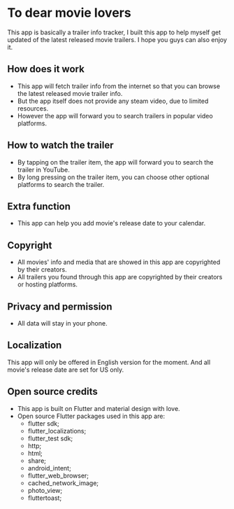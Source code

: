 # To dear movie lovers

This app is basically a trailer info tracker, I built this app to help myself get updated of the latest released movie trailers. I hope you guys can also enjoy it.

## How does it work

- This app will fetch trailer info from the internet so that you can browse the latest released movie trailer info.
- But the app itself does not provide any steam video, due to limited resources.
- However the app will forward you to search trailers in popular video platforms.

## How to watch the trailer

- By tapping on the trailer item, the app will forward you to search the trailer in YouTube.
- By long pressing on the trailer item, you can choose other optional platforms to search the trailer.

## Extra function

- This app can help you add movie's release date to your calendar.

## Copyright

- All movies' info and media that are showed in this app are copyrighted by their creators.
- All trailers you found through this app are copyrighted by their creators or hosting platforms.

## Privacy and permission

- All data will stay in your phone.

## Localization

This app will only be offered in English version for the moment. And all movie's release date are set for US only.

## Open source credits

- This app is built on Flutter and material design with love.
- Open source Flutter packages used in this app are:
  - flutter sdk;
  - flutter_localizations;
  - flutter_test sdk;
  - http;
  - html;
  - share;
  - android_intent;
  - flutter_web_browser;
  - cached_network_image;
  - photo_view;
  - fluttertoast;
